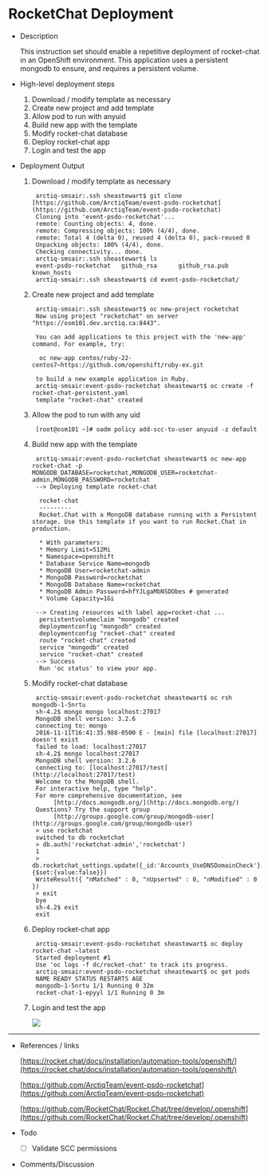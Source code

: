 # RocketChat Deployment

- Description

	This instruction set should enable a repetitive deployment of rocket-chat in an OpenShift environment. This application uses a persistent mongodb to ensure, and requires a persistent volume. 

- High-level deployment steps
	1. Download / modify template as necessary
	2. Create new project and add template
	3. Allow pod to run with anyuid
	4. Build new app with the template
	5. Modify rocket-chat database 
	6. Deploy rocket-chat app
	7. Login and test the app
- Deployment Output
	1. Download / modify template as necessary

			arctiq-smsair:.ssh sheastewart$ git clone [https://github.com/ArctiqTeam/event-psdo-rocketchat](https://github.com/ArctiqTeam/event-psdo-rocketchat) 
			Cloning into 'event-psdo-rocketchat'...
			remote: Counting objects: 4, done.
			remote: Compressing objects: 100% (4/4), done.
			remote: Total 4 (delta 0), reused 4 (delta 0), pack-reused 0
			Unpacking objects: 100% (4/4), done.
			Checking connectivity... done.
			arctiq-smsair:.ssh sheastewart$ ls
			event-psdo-rocketchat	github_rsa		github_rsa.pub		known_hosts
			arctiq-smsair:.ssh sheastewart$ cd event-psdo-rocketchat/

	2. Create new project and add template

			arctiq-smsair:.ssh sheastewart$ oc new-project rocketchat
			Now using project "rocketchat" on server "https://osm101.dev.arctiq.ca:8443".
			
			You can add applications to this project with the 'new-app' command. For example, try:
			
			 oc new-app centos/ruby-22-centos7~https://github.com/openshift/ruby-ex.git
			
			to build a new example application in Ruby.
			arctiq-smsair:event-psdo-rocketchat sheastewart$ oc create -f rocket-chat-persistent.yaml 
			template "rocket-chat" created

	3. Allow the pod to run with any uid

			[root@osm101 ~]# oadm policy add-scc-to-user anyuid -z default

	4. Build new app with the template

			arctiq-smsair:event-psdo-rocketchat sheastewart$ oc new-app rocket-chat -p MONGODB_DATABASE=rocketchat,MONGODB_USER=rocketchat-admin,MONGODB_PASSWORD=rocketchat
			--> Deploying template rocket-chat
			
			 rocket-chat
			 ---------
			 Rocket.Chat with a MongoDB database running with a Persistent storage. Use this template if you want to run Rocket.Chat in production.
			
			 * With parameters:
			 * Memory Limit=512Mi
			 * Namespace=openshift
			 * Database Service Name=mongodb
			 * MongoDB User=rocketchat-admin
			 * MongoDB Password=rocketchat
			 * MongoDB Database Name=rocketchat
			 * MongoDB Admin Password=hfYJLgaMbNSDObes # generated
			 * Volume Capacity=1Gi
			
			--> Creating resources with label app=rocket-chat ...
			 persistentvolumeclaim "mongodb" created
			 deploymentconfig "mongodb" created
			 deploymentconfig "rocket-chat" created
			 route "rocket-chat" created
			 service "mongodb" created
			 service "rocket-chat" created
			--> Success
			 Run 'oc status' to view your app.

	5. Modify rocket-chat database

			arctiq-smsair:event-psdo-rocketchat sheastewart$ oc rsh mongodb-1-5nrtu
			sh-4.2$ mongo mongo localhost:27017
			MongoDB shell version: 3.2.6
			connecting to: mongo
			2016-11-11T16:41:35.988-0500 E - [main] file [localhost:27017] doesn't exist
			failed to load: localhost:27017
			sh-4.2$ mongo localhost:27017
			MongoDB shell version: 3.2.6
			connecting to: [localhost:27017/test](http://localhost:27017/test) 
			Welcome to the MongoDB shell.
			For interactive help, type "help".
			For more comprehensive documentation, see
				 [http://docs.mongodb.org/](http://docs.mongodb.org/) 
			Questions? Try the support group
				 [http://groups.google.com/group/mongodb-user](http://groups.google.com/group/mongodb-user) 
			> use rocketchat
			switched to db rocketchat
			> db.auth('rocketchat-admin','rocketchat')
			1
			> db.rocketchat_settings.update({_id:'Accounts_UseDNSDomainCheck'},{$set:{value:false}})
			WriteResult({ "nMatched" : 0, "nUpserted" : 0, "nModified" : 0 })
			> exit
			bye
			sh-4.2$ exit
			exit

	6. Deploy rocket-chat app

			arctiq-smsair:event-psdo-rocketchat sheastewart$ oc deploy rocket-chat —latest
			Started deployment #1
			Use 'oc logs -f dc/rocket-chat' to track its progress.
			arctiq-smsair:event-psdo-rocketchat sheastewart$ oc get pods 
			NAME READY STATUS RESTARTS AGE
			mongodb-1-5nrtu 1/1 Running 0 32m
			rocket-chat-1-epyyl 1/1 Running 0 3m

	7. Login and test the app

		![](https://s3-us-west-2.amazonaws.com/notion-static/f821707252944e8ba371ab0732d5cd56/Untitled)

---

- References / links 

	 [https://rocket.chat/docs/installation/automation-tools/openshift/](https://rocket.chat/docs/installation/automation-tools/openshift/) 

	 [https://github.com/ArctiqTeam/event-psdo-rocketchat](https://github.com/ArctiqTeam/event-psdo-rocketchat) 

	 [https://github.com/RocketChat/Rocket.Chat/tree/develop/.openshift](https://github.com/RocketChat/Rocket.Chat/tree/develop/.openshift) 

- Todo
	- [ ]  Validate SCC permissions

- Comments/Discussion